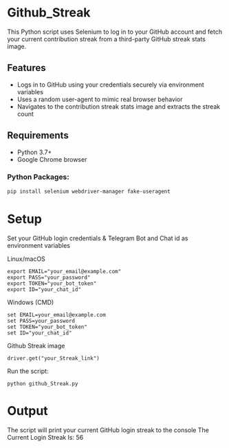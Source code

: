 # Github_Streak

This Python script uses Selenium to log in to your GitHub account and fetch your current contribution streak from a third-party GitHub streak stats image.

##  Features

- Logs in to GitHub using your credentials securely via environment variables
- Uses a random user-agent to mimic real browser behavior
- Navigates to the contribution streak stats image and extracts the streak count

## Requirements

- Python 3.7+
- Google Chrome browser

### Python Packages:

```bash
pip install selenium webdriver-manager fake-useragent
```

# Setup
Set your GitHub login credentials & Telegram Bot and Chat id as environment variables

Linux/macOS

    export EMAIL="your_email@example.com"
    export PASS="your_password"
    export TOKEN="your_bot_token"
    export ID="your_chat_id"
    
Windows (CMD)

    set EMAIL=your_email@example.com
    set PASS=your_password
    set TOKEN="your_bot_token"
    set ID="your_chat_id"

Github Streak image

    driver.get("your_Streak_link")

Run the script:

    python github_Streak.py

# Output
The script will print your current GitHub login streak to the console
The Current Login Streak Is: 56
